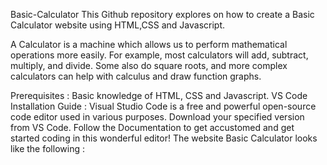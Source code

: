 Basic-Calculator
This Github repository explores on how to create a Basic Calculator website using HTML,CSS and Javascript.

A Calculator is a machine which allows us to perform mathematical operations more easily. For example, most calculators will add, subtract, multiply, and divide. Some also do square roots, and more complex calculators can help with calculus and draw function graphs.

Prerequisites :
Basic knowledge of HTML, CSS and Javascript.
VS Code Installation Guide :
Visual Studio Code is a free and powerful open-source code editor used in various purposes.
Download your specified version from VS Code.
Follow the Documentation to get accustomed and get started coding in this wonderful editor!
The website Basic Calculator looks like the following :
